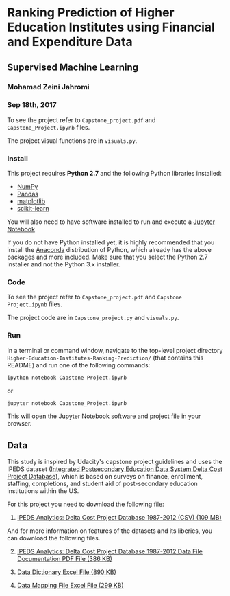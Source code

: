 # Ranking Prediction of Higher Education Institutes using Financial and Expenditure Data
## Supervised Machine Learning

### Mohamad Zeini Jahromi
### Sep 18th, 2017

To see the project refer to `Capstone_project.pdf` and `Capstone_Project.ipynb` files.

The project visual functions are in `visuals.py`.

### Install

This project requires **Python 2.7** and the following Python libraries installed:

- [NumPy](http://www.numpy.org/)
- [Pandas](http://pandas.pydata.org)
- [matplotlib](http://matplotlib.org/)
- [scikit-learn](http://scikit-learn.org/stable/)

You will also need to have software installed to run and execute a [Jupyter Notebook](http://ipython.org/notebook.html)

If you do not have Python installed yet, it is highly recommended that you install the [Anaconda](http://continuum.io/downloads) distribution of Python, which already has the above packages and more included. Make sure that you select the Python 2.7 installer and not the Python 3.x installer. 

### Code

To see the project refer to `Capstone_project.pdf` and `Capstone Project.ipynb` files.

The project code are in `Capstone_project.py` and `visuals.py`.

### Run

In a terminal or command window, navigate to the top-level project directory `Higher-Education-Institutes-Ranking-Prediction/` (that contains this README) and run one of the following commands:

```bash
ipython notebook Capstone Project.ipynb
```  
or
```bash
jupyter notebook Capstone_Project.ipynb
```

This will open the Jupyter Notebook software and project file in your browser.

## Data

This study is inspired by Udacity's capstone project guidelines and uses the IPEDS dataset ([Integrated Postsecondary Education Data System Delta Cost Project Database](https://nces.ed.gov/ipeds/deltacostproject/)), which is based on surveys on finance, enrollment, staffing, completions, and student aid of post-secondary education institutions within the US. 

For this project you need to download the following file:

1) [IPEDS Analytics: Delta Cost Project Database 1987-2012 (CSV) (109 MB)](https://nces.ed.gov/ipeds/deltacostproject/download/IPEDS_Analytics_DCP_87_12_CSV.zip)

And for more information on features of the datasets and its liberies, you can download the following files.

2) [IPEDS Analytics: Delta Cost Project Database 1987-2012 Data File Documentation PDF File (386 KB)](https://nces.ed.gov/ipeds/deltacostproject/download/DCP_Data_File_Documentation_1987_2012.pdf)

3) [Data Dictionary Excel File (890 KB)](https://nces.ed.gov/ipeds/deltacostproject/download/Delta_Data_Dictionary_1987_2012.xls)

4) [Data Mapping File Excel File (299 KB)](https://nces.ed.gov/ipeds/deltacostproject/download/IPEDS_DCP_Database_Mapping_File_87_12.xls)
